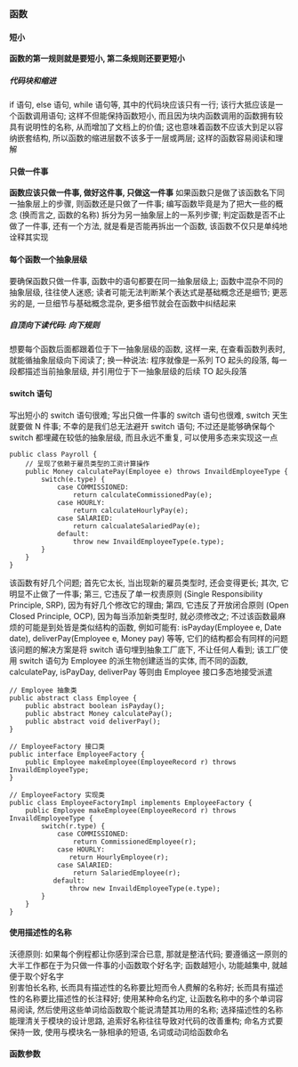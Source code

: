 ### 函数

#### 短小
**函数的第一规则就是要短小, 第二条规则还要更短小**

##### 代码块和缩进
if 语句, else 语句, while 语句等, 其中的代码块应该只有一行; 该行大抵应该是一个函数调用语句; 这样不但能保持函数短小, 而且因为块内函数调用的函数拥有较具有说明性的名称, 从而增加了文档上的价值; 这也意味着函数不应该大到足以容纳嵌套结构, 所以函数的缩进层数不该多于一层或两层; 这样的函数容易阅读和理解

#### 只做一件事
**函数应该只做一件事, 做好这件事, 只做这一件事**
如果函数只是做了该函数名下同一抽象层上的步骤, 则函数还是只做了一件事; 编写函数毕竟是为了把大一些的概念 (换而言之, 函数的名称) 拆分为另一抽象层上的一系列步骤; 判定函数是否不止做了一件事, 还有一个方法, 就是看是否能再拆出一个函数, 该函数不仅只是单纯地诠释其实现

#### 每个函数一个抽象层级
要确保函数只做一件事, 函数中的语句都要在同一抽象层级上; 函数中混杂不同的抽象层级, 往往使人迷惑; 读者可能无法判断某个表达式是基础概念还是细节; 更恶劣的是, 一旦细节与基础概念混杂, 更多细节就会在函数中纠结起来

##### 自顶向下读代码: 向下规则
想要每个函数后面都跟着位于下一抽象层级的函数, 这样一来, 在查看函数列表时, 就能循抽象层级向下阅读了; 换一种说法: 程序就像是一系列 TO 起头的段落, 每一段都描述当前抽象层级, 并引用位于下一抽象层级的后续 TO 起头段落

#### switch 语句
写出短小的 switch 语句很难; 写出只做一件事的 switch 语句也很难, switch 天生就要做 N 件事; 不幸的是我们总无法避开 switch 语句; 不过还是能够确保每个 switch 都埋藏在较低的抽象层级, 而且永远不重复, 可以使用多态来实现这一点
```
public class Payroll {
    // 呈现了依赖于雇员类型的工资计算操作
    public Money calculatePay(Employee e) throws InvaildEmployeeType {
        switch(e.type) {
            case COMMISSIONED:
                return calculateCommissionedPay(e);
            case HOURLY:
                return calculateHourlyPay(e);
            case SAlARIED:
                return calcualateSalariedPay(e);
            default:
                throw new InvaildEmployeeType(e.type);
        }
    }
}
```
该函数有好几个问题; 首先它太长, 当出现新的雇员类型时, 还会变得更长; 其次, 它明显不止做了一件事; 第三, 它违反了单一权责原则 (Single Responsibility Principle, SRP), 因为有好几个修改它的理由; 第四, 它违反了开放闭合原则 (Open Closed Principle, OCP), 因为每当添加新类型时, 就必须修改之; 不过该函数最麻烦的可能是到处皆是类似结构的函数, 例如可能有: isPayday(Employee e, Date date), deliverPay(Employee e, Money pay) 等等, 它们的结构都会有同样的问题  
该问题的解决方案是将 switch 语句埋到抽象工厂底下, 不让任何人看到; 该工厂使用 switch 语句为 Employee 的派生物创建适当的实体, 而不同的函数, calculatePay, isPayDay, deliverPay 等则由 Employee 接口多态地接受派遣
```
// Employee 抽象类
public abstract class Employee {
    public abstract boolean isPayday();
    public abstract Money calculatePay();
    public abstract void deliverPay();
}

// EmployeeFactory 接口类
public interface EmployeeFactory {
    public Employee makeEmployee(EmployeeRecord r) throws InvaildEmployeeType;
}

// EmployeeFactory 实现类
public class EmployeeFactoryImpl implements EmployeeFactory {
    public Employee makeEmployee(EmployeeRecord r) throws InvaildEmployeeType {
        switch(r.type) {
            case COMMISSIONED:
                return CommissionedEmployee(r);
            case HOURLY:
               return HourlyEmployee(r);
            case SAlARIED:
                return SalariedEmployee(r);
           default:
               throw new InvaildEmployeeType(e.type);
        }
    }
}
```

#### 使用描述性的名称
沃德原则: 如果每个例程都让你感到深合已意, 那就是整洁代码; 要遵循这一原则的大半工作都在于为只做一件事的小函数取个好名字; 函数越短小, 功能越集中, 就越便于取个好名字  
别害怕长名称, 长而具有描述性的名称要比短而令人费解的名称好; 长而具有描述性的名称要比描述性的长注释好; 使用某种命名约定, 让函数名称中的多个单词容易阅读, 然后使用这些单词给函数取个能说清楚其功用的名称; 选择描述性的名称能理清关于模块的设计思路, 追索好名称往往导致对代码的改善重构; 命名方式要保持一致, 使用与模块名一脉相承的短语, 名词或动词给函数命名

#### 函数参数
